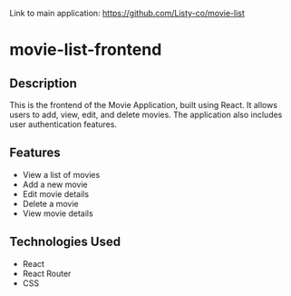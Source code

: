 Link to main application: https://github.com/Listy-co/movie-list

# movie-list-frontend

## Description

This is the frontend of the Movie Application, built using React. It allows users to add, view, edit, and delete movies. The application also includes user authentication features.

## Features

- View a list of movies
- Add a new movie
- Edit movie details
- Delete a movie
- View movie details

## Technologies Used

- React
- React Router
- CSS
